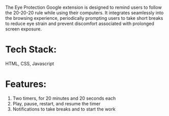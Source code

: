 The Eye Protection Google extension is designed to remind users to follow the 20-20-20 rule while using their computers. It integrates seamlessly into the browsing experience, periodically prompting users to take short breaks to reduce eye strain and prevent discomfort associated with prolonged screen exposure.

# Tech Stack:
HTML, CSS, Javascript

# Features:
1. Two timers, for 20 minutes and 20 seconds each
2. Play, pause, restart, and resume the timer
3. Notifications to take breaks and to start the work
